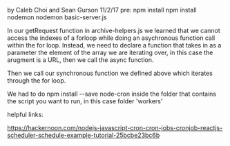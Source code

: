 by Caleb Choi and Sean Gurson 11/2/17
pre: 
npm install 
npm install nodemon
nodemon basic-server.js 

In our getRequest function in archive-helpers.js we learned that we cannot access the indexes of a forloop while doing an asychronous function call within the for loop. Instead, we need to declare a function that takes in as a parameter the element of the array we are iterating over, in this case the arugment is a URL, then we call the async function.  

Then we call our synchronous function we defined above which iterates through the for loop. 

We had to do npm install --save node-cron inside the folder that contains the script you want to run, in this case folder 'workers'

helpful links:

https://hackernoon.com/nodejs-javascript-cron-cron-jobs-cronjob-reactjs-scheduler-schedule-example-tutorial-25bcbe23bc6b
